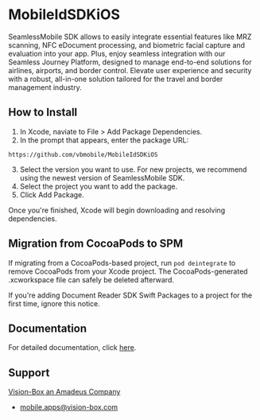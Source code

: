 # MobileIdSDKiOS

SeamlessMobile SDK allows to easily integrate essential features like MRZ scanning, NFC eDocument processing, and biometric facial capture and evaluation into your app. Plus, enjoy seamless integration with our Seamless Journey Platform, designed to manage end-to-end solutions for airlines, airports, and border control. Elevate user experience and security with a robust, all-in-one solution tailored for the travel and border management industry.

## How to Install

1. In Xcode, naviate to File > Add Package Dependencies.
2. In the prompt that appears, enter the package URL:

```
https://github.com/vbmobile/MobileIdSDKiOS
```
   
3. Select the version you want to use. For new projects, we recommend using the newest version of SeamlessMobile SDK.
4. Select the project you want to add the package.
5. Click Add Package.

Once you're finished, Xcode will begin downloading and resolving dependencies.

## Migration from CocoaPods to SPM

If migrating from a CocoaPods-based project, run `pod deintegrate` to remove CocoaPods from your Xcode project. The CocoaPods-generated .xcworkspace file can safely be deleted afterward. 

If you're adding Document Reader SDK Swift Packages to a project for the first time, ignore this notice.


## Documentation

For detailed documentation, click [here](https://vbmobile.github.io/mobile-id-documentation/latest/).


## Support

 [Vision-Box an Amadeus Company](https://www.vision-box.com)
 
* mobile.apps@vision-box.com 
